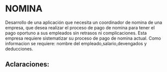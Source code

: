 # NOMINA
Desarrollo de una aplicación que necesita un coordinador de nomina de una empresa, que desea realizar el proceso de pago de nomina para tener el pago oportuno a sus empleados sin retrasos ni complicaciones. Esta empresa requiere sistematizar su proceso de pago de nomina actual. Como informacion se requiere: nombre del empleado,salario,devengados y deducciones.

## Aclaraciones:

